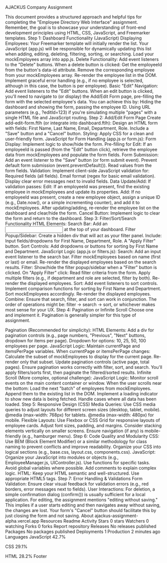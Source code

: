 AJACKUS Company Assignment

This document provides a structured approach and helpful tips for completing the "Employee Directory Web Interface" assignment. Remember, the goal is to showcase your understanding of front-end development principles using HTML, CSS, JavaScript, and Freemarker templates.
Step 1: Dashboard Functionality (JavaScript)
Displaying Employees:
Your Freemarker template will initially render the list. Your JavaScript (app.js) will be responsible for dynamically updating this list when adding, editing, deleting, filtering, sorting, or searching.
Load your mockEmployees array into app.js.
Delete Functionality:
Add event listeners to the "Delete" buttons.
When a delete button is clicked:
Get the employeeId from the button's data-id attribute.
Remove the corresponding employee from your mockEmployees array.
Re-render the employee list in the DOM.
Implement graceful error handling (e.g., if no employee is selected, although in this case, the button is per employee).
Basic "Edit" Navigation:
Add event listeners to the "Edit" buttons.
When an edit button is clicked, you'll need to navigate to (or display) the Add/Edit Form page, pre-filling the form with the selected employee's data. You can achieve this by:
Hiding the dashboard and showing the form, passing the employee ID.
Using URL parameters (e.g., ?editId=123) if you're simulating multiple "pages" with a single HTML file and JavaScript routing.
Step 2: Add/Edit Form Page
Create add-edit-form.ftlh (or integrate into dashboard.ftlh):
Design an HTML form with fields: First Name, Last Name, Email, Department, Role.
Include a "Save" button and a "Cancel" button.
Styling: Apply CSS for a clean and user-friendly form.
JavaScript for Form Handling (app.js or form.js):
Form Display: Implement logic to show/hide the form.
Pre-filling for Edit: If an employeeId is passed (from the "Edit" button click), retrieve the employee data from mockEmployees and populate the form fields.
Form Submission: Add an event listener to the "Save" button (or form submit event).
Prevent default form submission (event.preventDefault()).
Read values from the form fields.
Validation:
Implement client-side JavaScript validation for:
Required fields (all fields).
Email format (regex for basic email validation).
Display clear error messages next to invalid fields.
Data Update/Add:
If validation passes:
Edit: If an employeeId was present, find the existing employee in mockEmployees and update its properties.
Add: If no employeeId was present, create a new employee object, assign a unique ID (e.g., Date.now(), or a simple incrementing counter), and add it to mockEmployees.
After updating/adding, re-render the employee list on the dashboard and clear/hide the form.
Cancel Button: Implement logic to clear the form and return to the dashboard.
Step 3: Filter/Sort/Search Functionality
HTML Elements:
Search Bar: Add an <input type="text" id="search-input"> at the top of your dashboard.
Filter Popup/Sidebar: Create a hidden div that will act as your filter panel. Include:
Input fields/dropdowns for First Name, Department, Role.
A "Apply Filter" button.
Sort Controls: Add dropdowns or buttons for sorting by First Name and Department.
JavaScript Logic (app.js or filters.js):
Search:
Add an input event listener to the search bar.
Filter mockEmployees based on name (first or last) or email.
Re-render the displayed employees based on the search results.
Filter:
Show/hide the filter popup/sidebar when a "Filter" button is clicked.
On "Apply Filter" click:
Read filter criteria from the form.
Apply multiple filters (e.g., if department and role are selected, filter by both).
Re-render the displayed employees.
Sort:
Add event listeners to sort controls.
Implement comparison functions for sorting by First Name and Department.
Sort mockEmployees accordingly.
Re-render the displayed employees.
Combine: Ensure that search, filter, and sort can work in conjunction. The order of operations might be: filter -> search -> sort, or whichever makes most sense for your UX.
Step 4: Pagination or Infinite Scroll
Choose one and implement it. Pagination is generally simpler for this type of assignment.

Pagination (Recommended for simplicity):
HTML Elements:
Add a div for pagination controls (e.g., page numbers, "Previous", "Next" buttons, dropdown for items per page).
Dropdown for options: 10, 25, 50, 100 employees per page.
JavaScript Logic:
Maintain currentPage and itemsPerPage variables.
When currentPage or itemsPerPage changes:
Calculate the subset of mockEmployees to display for the current page.
Re-render only that subset.
Update pagination controls (active page, total pages).
Ensure pagination works correctly with filter, sort, and search. You'll apply filters/sorts first, then paginate the filtered/sorted results.
Infinite Scroll (More complex, optional challenge):
JavaScript Logic:
Monitor scroll events on the main content container or window.
When the user scrolls near the bottom:
Load the next "batch" of employees from mockEmployees.
Append them to the existing list in the DOM.
Implement a loading indicator to show new data is being fetched.
Handle cases where all data has been loaded.
Step 5: Responsive Design (CSS)
Media Queries: Use CSS media queries to adjust layouts for different screen sizes (desktop, tablet, mobile).
@media (max-width: 768px) for tablets.
@media (max-width: 480px) for mobile.
Flexible Layouts:
Use Flexbox or CSS Grid for responsive layouts of employee cards.
Adjust font sizes, padding, and margins.
Consider stacking elements vertically on smaller screens.
Ensure navigation (if any) is mobile-friendly (e.g., hamburger menu).
Step 6: Code Quality and Modularity
CSS:
Use BEM (Block Element Modifier) or a similar methodology for class naming to prevent conflicts and improve readability.
Organize your CSS into logical sections (e.g., base.css, layout.css, components.css).
JavaScript:
Organize your JavaScript into modules or objects (e.g., EmployeeManager.js, UIController.js).
Use functions for specific tasks.
Avoid global variables where possible.
Add comments to explain complex logic.
HTML:
Keep your HTML semantic and well-structured.
Use appropriate HTML5 tags.
Step 7: Error Handling & Validations
Form Validation: Ensure clear visual feedback for validation errors (e.g., red borders, error messages next to fields).
User Interactions:
For deletion, a simple confirmation dialog (confirm()) is usually sufficient for a local application.
For editing, the assignment mentions "editing without saving." This implies if a user starts editing and then navigates away without saving, the changes are lost. Your form's "Cancel" button should facilitate this by just closing the form and not saving.
About
ajackus-assignment-alpha.vercel.app
Resources
 Readme
 Activity
Stars
 0 stars
Watchers
 0 watching
Forks
 0 forks
Report repository
Releases
No releases published
Packages
No packages published
Deployments
1
 Production 2 minutes ago
Languages
JavaScript
42.7%
 
CSS
29.1%
 
HTML
28.2%
Footer
